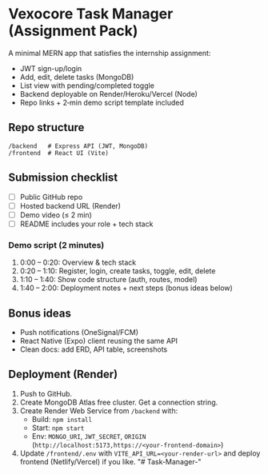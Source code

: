 # Vexocore Task Manager (Assignment Pack)

A minimal MERN app that satisfies the internship assignment:

- JWT sign-up/login
- Add, edit, delete tasks (MongoDB)
- List view with pending/completed toggle
- Backend deployable on Render/Heroku/Vercel (Node)
- Repo links + 2‑min demo script template included

## Repo structure
```
/backend   # Express API (JWT, MongoDB)
/frontend  # React UI (Vite)
```

## Submission checklist
- [ ] Public GitHub repo
- [ ] Hosted backend URL (Render)
- [ ] Demo video (≤ 2 min)
- [ ] README includes your role + tech stack

### Demo script (2 minutes)
1. 0:00 – 0:20: Overview & tech stack
2. 0:20 – 1:10: Register, login, create tasks, toggle, edit, delete
3. 1:10 – 1:40: Show code structure (auth, routes, model)
4. 1:40 – 2:00: Deployment notes + next steps (bonus ideas below)

## Bonus ideas
- Push notifications (OneSignal/FCM)
- React Native (Expo) client reusing the same API
- Clean docs: add ERD, API table, screenshots

## Deployment (Render)
1. Push to GitHub.
2. Create MongoDB Atlas free cluster. Get a connection string.
3. Create Render Web Service from `/backend` with:
   - Build: `npm install`
   - Start: `npm start`
   - Env: `MONGO_URI`, `JWT_SECRET`, `ORIGIN` (`http://localhost:5173,https://<your-frontend-domain>`)
4. Update `/frontend/.env` with `VITE_API_URL=<your-render-url>` and deploy frontend (Netlify/Vercel) if you like.
"# Task-Manager-" 
